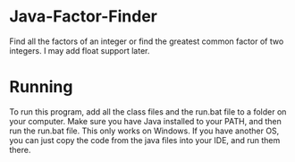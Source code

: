 # Java-Factor-Finder
Find all the factors of an integer or find the greatest common factor of two integers. I may add float support later.
# Running
To run this program, add all the class files and the run.bat file to a folder on your computer. Make sure you have Java installed to your PATH, and then run the run.bat file. This only works on Windows. If you have another OS, you can just copy the code from the java files into your IDE, and run them there.
